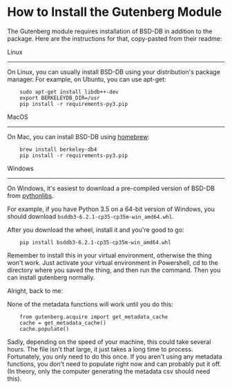 # How to Install the Gutenberg Module

The Gutenberg module requires installation of BSD-DB in addition to the package. Here are the instructions for that, copy-pasted from their readme: 

Linux
*****

On Linux, you can usually install BSD-DB using your distribution's package
manager. For example, on Ubuntu, you can use apt-get:
```
    sudo apt-get install libdb++-dev
    export BERKELEYDB_DIR=/usr
    pip install -r requirements-py3.pip
```
MacOS
*****

On Mac, you can install BSD-DB using [homebrew](<https://homebrew.sh/>):
```
    brew install berkeley-db4
    pip install -r requirements-py3.pip
```
Windows
*******

On Windows, it's easiest to download a pre-compiled version of BSD-DB from
[pythonlibs](<http://www.lfd.uci.edu/~gohlke/pythonlibs/>).

For example, if you have Python 3.5 on a 64-bit version of Windows, you
should download `bsddb3‑6.2.1‑cp35‑cp35m‑win_amd64.whl`.

After you download the wheel, install it and you're good to go:
```
    pip install bsddb3‑6.2.1‑cp35‑cp35m‑win_amd64.whl
```
Remember to install this in your virtual environment, otherwise the thing won't work.  Just 
activate your virtual environment in Powershell, cd to the directory where you saved the thing, 
and then run the command.  Then you can install gutenberg normally.  

Alright, back to me: 

None of the metadata functions will work until you do this: 
```
    from gutenberg.acquire import get_metadata_cache
    cache = get_metadata_cache()
    cache.populate()
```
    
Sadly, depending on the speed of your machine, this could take several hours.  The file isn't that large, it just takes a long time to process.  
Fortunately, you only need to do this once.  If you aren't using any metadata functions, 
you don't need to populate right now and can probably put it off.  (In theory, only the computer generating the metadata csv should need this).
